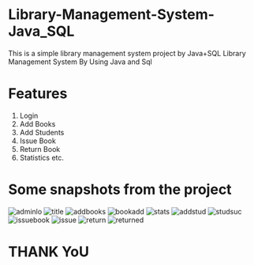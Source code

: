 # Library-Management-System-Java_SQL
This is a simple library management system project by Java+SQL
Library Management System By Using Java and Sql

# Features
1. Login
2. Add Books
3. Add Students
4. Issue Book
5. Return Book
6. Statistics etc.

 # Some snapshots from the project
![adminlo](https://user-images.githubusercontent.com/85060073/129143793-a744b3f9-0fe0-48b7-906d-b4bcd8906c07.png)
![title](https://user-images.githubusercontent.com/85060073/129143800-7ec5bd09-95ec-4941-a9fe-012c4b0f5af0.png)
![addbooks](https://user-images.githubusercontent.com/85060073/129143809-a19f1d0f-fff2-4116-8aec-51d8fe73466b.png)
![bookadd](https://user-images.githubusercontent.com/85060073/129143852-23649bd7-408f-4c7a-8f9f-2245f8a67d66.png)
![stats](https://user-images.githubusercontent.com/85060073/129143875-3fd4dcf6-a8c7-4804-b52b-606a77027527.png)
![addstud](https://user-images.githubusercontent.com/85060073/129143884-ba78f31e-6e8c-49da-8ec3-511db70d4c2a.png)
![studsuc](https://user-images.githubusercontent.com/85060073/129144433-69ac2191-2dcc-4533-90ae-37122972976a.png)
![issuebook](https://user-images.githubusercontent.com/85060073/129144495-4a075d7d-a85f-411c-96bf-d6b79e2014f5.png)
![issue](https://user-images.githubusercontent.com/85060073/129144825-29f085b9-c93a-4567-bf71-7a0920ba151a.png)
![return](https://user-images.githubusercontent.com/85060073/129145065-0b3f2993-ea87-45c0-b023-7e2fe4318138.png)
![returned](https://user-images.githubusercontent.com/85060073/129145311-1970461c-eb85-451d-99fa-46654479516e.png)
# THANK YoU
